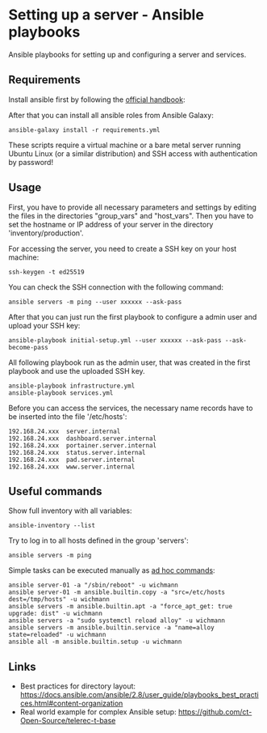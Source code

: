 # Setting up a server - Ansible playbooks
Ansible playbooks for setting up and configuring a server and services.

## Requirements
Install ansible first by following the [official handbook](https://docs.ansible.com/ansible/latest/installation_guide/intro_installation.html):

After that you can install all ansible roles from Ansible Galaxy:

    ansible-galaxy install -r requirements.yml

These scripts require a virtual machine or a bare metal server running Ubuntu
Linux (or a similar distribution) and SSH access with authentication by
password!

## Usage
First, you have to provide all necessary parameters and settings by editing the
files in the directories "group_vars" and "host_vars". Then you have to set the
hostname or IP address of your server in the directory 'inventory/production'.

For accessing the server, you need to create a SSH key on your host machine:

    ssh-keygen -t ed25519

You can check the SSH connection with the following command:

    ansible servers -m ping --user xxxxxx --ask-pass

After that you can just run the first playbook to configure a admin user and
upload your SSH key:

    ansible-playbook initial-setup.yml --user xxxxxx --ask-pass --ask-become-pass

All following playbook run as the admin user, that was created in the first
playbook and use the uploaded SSH key.

    ansible-playbook infrastructure.yml
    ansible-playbook services.yml

Before you can access the services, the necessary name records have to be
inserted into the file '/etc/hosts':

    192.168.24.xxx  server.internal
    192.168.24.xxx  dashboard.server.internal
    192.168.24.xxx  portainer.server.internal
    192.168.24.xxx  status.server.internal
    192.168.24.xxx  pad.server.internal
    192.168.24.xxx  www.server.internal

## Useful commands
Show full inventory with all variables:

    ansible-inventory --list

Try to log in to all hosts defined in the group 'servers':

    ansible servers -m ping

Simple tasks can be executed manually as [ad hoc commands](https://docs.ansible.com/ansible/latest/command_guide/intro_adhoc.html):

    ansible server-01 -a "/sbin/reboot" -u wichmann
    ansible server-01 -m ansible.builtin.copy -a "src=/etc/hosts dest=/tmp/hosts" -u wichmann
    ansible servers -m ansible.builtin.apt -a "force_apt_get: true upgrade: dist" -u wichmann
    ansible servers -a "sudo systemctl reload alloy" -u wichmann
    ansible servers -m ansible.builtin.service -a "name=alloy state=reloaded" -u wichmann
    ansible all -m ansible.builtin.setup -u wichmann

## Links

* Best practices for directory layout: https://docs.ansible.com/ansible/2.8/user_guide/playbooks_best_practices.html#content-organization
* Real world example for complex Ansible setup: https://github.com/ct-Open-Source/telerec-t-base
